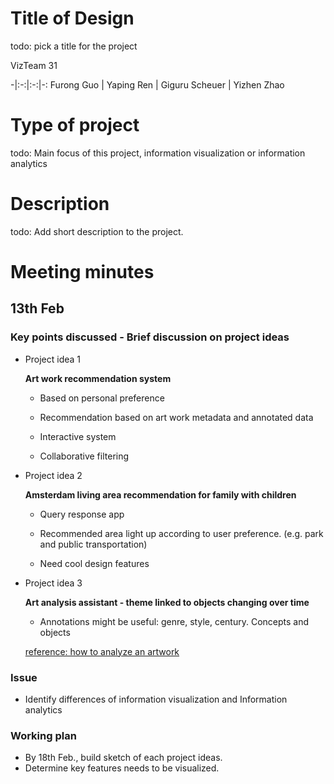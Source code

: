 # Title of Design

todo: pick a title for the project

VizTeam 31

-|:-:|:-:|-:
Furong Guo | Yaping Ren | Giguru Scheuer | Yizhen Zhao 

# Type of project

 todo: Main focus of this project, information visualization or information analytics
 
# Description

 todo: Add short description to the project.

# Meeting minutes

## 13th Feb 

### Key points discussed - Brief discussion on project ideas

- Project idea 1

  **Art work recommendation system**
  
    - Based on personal preference
    
    - Recommendation based on art work metadata and annotated data
    
    - Interactive system
    
    - Collaborative filtering 
    
- Project idea 2

  **Amsterdam living area recommendation for family with children**
  
    - Query response app
    
    - Recommended area light up according to user preference. (e.g. park and public transportation)
    
    - Need cool design features
    
- Project idea 3

  **Art analysis assistant - theme linked to objects changing over time**
  
  - Annotations might be useful: genre, style, century. Concepts and objects
  
  [reference: how to analyze an artwork](https://www.studentartguide.com/articles/how-to-analyze-an-artwork)
  
 ### Issue 
 
  - Identify differences of information visualization and Information analytics 
 
 ### Working plan
 
  - By 18th Feb., build sketch of each project ideas.
  - Determine key features needs to be visualized. 
